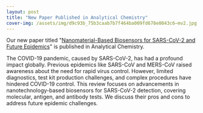 ```yaml
---
layout: post
title: "New Paper Published in Analytical Chemistry"
cover-img: /assets/img/d9c93b_75b3caab7b7f464ba009fd678e0043c6~mv2.jpg
---
```

Our new paper titled "[Nanomaterial-Based Biosensors for SARS-CoV-2 and Future Epidemics](https://pubs.acs.org/doi/10.1021/acs.analchem.3c01522)" is published in Analytical Chemistry.

  

The COVID-19 pandemic, caused by SARS-CoV-2, has had a profound impact globally. Previous epidemics like SARS-CoV and MERS-CoV raised awareness about the need for rapid virus control. However, limited diagnostics, test kit production challenges, and complex procedures have hindered COVID-19 control. This review focuses on advancements in nanotechnology-based biosensors for SARS-CoV-2 detection, covering molecular, antigen, and antibody tests. We discuss their pros and cons to address future epidemic challenges.